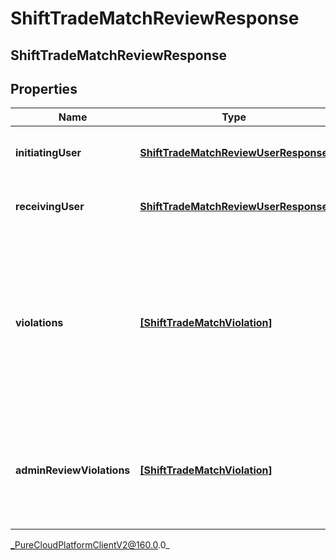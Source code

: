 # ShiftTradeMatchReviewResponse

## ShiftTradeMatchReviewResponse

## Properties

|Name | Type | Description | Notes|
|------------ | ------------- | ------------- | -------------|
| **initiatingUser** | [**ShiftTradeMatchReviewUserResponse**](ShiftTradeMatchReviewUserResponse) | Details for the initiatingUser side of the shift trade | [optional] |
| **receivingUser** | [**ShiftTradeMatchReviewUserResponse**](ShiftTradeMatchReviewUserResponse) | Details for the receivingUser side of the shift trade | [optional] |
| **violations** | [**[ShiftTradeMatchViolation]**](ShiftTradeMatchViolation) | Constraint violations introduced after being matched that would normally disallow a trade, but which can still be overridden by the shift trade administrator | [optional] |
| **adminReviewViolations** | [**[ShiftTradeMatchViolation]**](ShiftTradeMatchViolation) | Constraint violations associated with this shift trade which require shift trade administrator review | [optional] |



_PureCloudPlatformClientV2@160.0.0_
